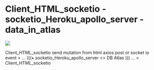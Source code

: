 # Client_HTML_socketio - socketio_Heroku_apollo_server - data_in_atlas

<img src="https://user-images.githubusercontent.com/25323947/72561042-48fc1d80-3876-11ea-8217-3b733d8d3876.png">

Client_HTML_socketio send mutation from html axios post or socket io event > ... (((• socketio_Heroku_apollo_server <> DB Atlas ))) ... < Client_HTML_socketio



